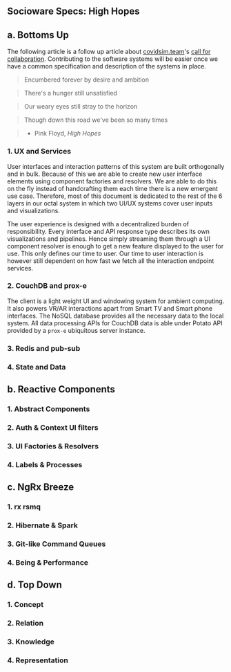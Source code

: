 ## Socioware Specs: High Hopes

## a. Bottoms Up

The following article is a follow up article about [covidsim.team](https://www.covidsim.team)'s [call for collaboration](https://risav.dev/covid-19-simulation-for-nepal-a-call-for-collaboration-ck85cqi1l0089zbs1bhjyawxd). Contributing to the software systems will be easier once we have a common specification and description of the systems in place. 

> Encumbered forever by desire and ambition

> There's a hunger still unsatisfied

> Our weary eyes still stray to the horizon

> Though down this road we've been so many times

> - Pink Floyd, *High Hopes*


### 1. UX and Services

User interfaces and interaction patterns of this system are built orthogonally and in bulk. Because of this we are able to create new user interface elements using component factories and resolvers. We are able to do this on the fly instead of handcrafting them each time there is a new emergent use case. Therefore, most of this document is dedicated to the rest of the 6 layers in our octal system in which two UI/UX systems cover user inputs and visualizations. 

The user experience is designed with a decentralized burden of responsibility. Every interface and API response type describes its own visualizations and pipelines. Hence simply streaming them through a UI component resolver is enough to get a new feature displayed to the user for use. This only defines our time to user. Our time to user interaction is however still dependent on how fast we fetch all the interaction endpoint services.

### 2. CouchDB and prox-e

The client is a light weight UI and windowing system for ambient computing. It also powers VR/AR interactions apart from Smart TV and Smart phone interfaces. The NoSQL database provides all the necessary data to the local system. All data processing APIs for CouchDB data is able under Potato API provided by a `prox-e` ubiquitous server instance. 

### 3. Redis and pub-sub

### 4. State and Data


## b. Reactive Components

### 1. Abstract Components

### 2. Auth & Context UI filters

### 3. UI Factories & Resolvers

### 4. Labels & Processes


## c. NgRx Breeze

### 1. rx rsmq

### 2. Hibernate & Spark

### 3. Git-like Command Queues

### 4. Being & Performance


## d. Top Down

### 1. Concept

### 2. Relation

### 3. Knowledge

### 4. Representation

